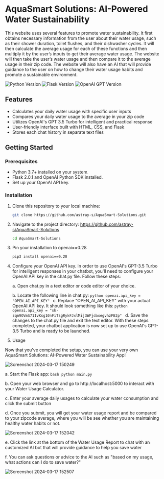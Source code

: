 # AquaSmart Solutions: AI-Powered Water Sustainability
This website uses several features to promote water sustainability. It first obtains necessary information from the user about their water usage, such as their shower duration, toilet flushes, and their dishwasher cycles. It will then calculate the average usage for each of these functions and then multiply it by the user’s inputs to get their average water usage. The website will then take the user’s water usage and then compare it to the average usage in their zip code. The website will also have an AI that will provide guidance to the user on how to change their water usage habits and promote a sustainable environment. 

![Python Version](https://img.shields.io/badge/Python-3.7%20%7C%203.8%20%7C%203.9-blue)
![Flask Version](https://img.shields.io/badge/Flask-2.0.1-green)
![OpenAI GPT Version](https://img.shields.io/badge/OpenAI%20GPT-3.5%20Turbo-yellow)


## Features

- Calculates your daily water usage with specific user inputs
- Compares your daily water usage to the average in your zip code
- Utilizes OpenAI's GPT 3.5 Turbo for intelligent and practical response
- User-friendly interface built with HTML, CSS, and Flask
- Stores each chat history in separate text files

## Getting Started

### Prerequisites

- Python 3.7+ installed on your system.
- Flask 2.0.1 and OpenAI Python SDK installed.
- Set up your OpenAI API key.

### Installation

1. Clone this repository to your local machine:

   ```bash
   git clone https://github.com/astray-s/AquaSmart-Solutions.git
    ```

2.  Navigate to the project directory: https://github.com/astray-s/AquaSmart-Solutions
   
      ```bash
      cd AquaSmart-Solutions
      ```

3. Pin your installation to openai==0.28
   
   ```bash
   pip3 install openai==0.28
   ```

5. Configure your OpenAI API key.
In order to use OpenAI's GPT-3.5 Turbo for intelligent responses in your chatbot, you'll need to configure your OpenAI API key in the chat.py file. Follow these steps:

   a. Open chat.py in a text editor or code editor of your choice.
   
   b. Locate the following line in chat.py:
         ```python
         openai.api_key = "OPEN_AI_API_KEY"
         ```
   c. Replace "OPEN_AI_API_KEY" with your actual OpenAI API key. It should look something like this:
         ```python
         openai.api_key = "sk-zqn9OVmS71IvKsg10nFiTsgRykFJxlMij3WPjdaxegvhzPB2p"
         ```
   d. Save the changes to the chat.py file and exit the text editor.
   With these steps completed, your chatbot application is now set up to use OpenAI's GPT-3.5 Turbo and is ready to be launched.

6. Usage

Now that you've completed the setup, you can use your very own AquaSmart Solutions: AI-Powered Water Sustainability App!

![Screenshot 2024-03-17 150249](https://raw.githubusercontent.com/astray-s/water_usage_calculator/main/static/images/Screenshot%202024-03-17%20150249.png)

   a. Start the Flask app:
      ```bash
      python main.py
      ```
       
   b. Open your web browser and go to http://localhost:5000 to interact with your Water Usage Calculator.

   c. Enter your average daily usages to calculate your water consumption and click the submit button

   d. Once you submit, you will get your water usage report and be compared to your zipcode average, where you will be see whether you are maintaining healthy water habits or not.

![Screenshot 2024-03-17 152042](https://raw.githubusercontent.com/astray-s/water_usage_calculator/main/static/images/Screenshot%202024-03-17%20152042.png)


   e. Click the link at the bottom of the Water Usage Report to chat with an customized AI bot that will provide guidance to help you save water
   
   f. You can ask questions or advice to the AI such as "based on my usage, what actions can I do to save water?"

![Screenshot 2024-03-17 152507](https://raw.githubusercontent.com/astray-s/water_usage_calculator/main/static/images/Screenshot%202024-03-17%20152507.png)

